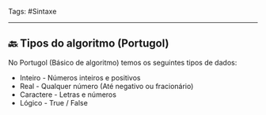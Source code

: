Tags: #Sintaxe 

---
## 🔙 Tipos do algoritmo (Portugol)

No Portugol (Básico de algoritmo) temos os seguintes tipos de dados:

- Inteiro - Números inteiros e positivos
- Real - Qualquer número (Até negativo ou fracionário)
- Caractere - Letras e números
- Lógico - True / False


